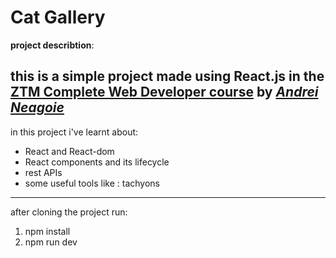 # Cat Gallery

**project describtion**:

this is a simple project made using **React.js** in the [**ZTM Complete Web Developer course**](https://zerotomastery.io/courses/coding-bootcamp/) by [*Andrei Neagoie*](https://zerotomastery.io/about/instructor/andrei-neagoie/)
---
in this project i've learnt about:
- React and React-dom
- React components and its lifecycle
- rest APIs
- some useful tools like : tachyons
---
after cloning the project run:
1. npm install
2. npm run dev
